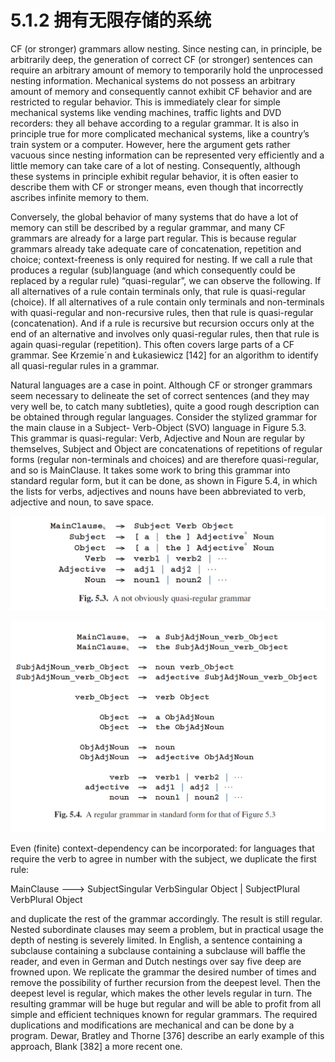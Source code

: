 # 5.1.2 拥有无限存储的系统

CF (or stronger) grammars allow nesting. Since nesting can, in principle, be arbitrarily deep, the generation of correct CF (or stronger) sentences can require an arbitrary amount of memory to temporarily hold the unprocessed nesting information. Mechanical systems do not possess an arbitrary amount of memory and consequently cannot exhibit CF behavior and are restricted to regular behavior. This is immediately clear for simple mechanical systems like vending machines, traffic lights and DVD recorders: they all behave according to a regular grammar. It is also in principle true for more complicated mechanical systems, like a country’s train system or a computer. However, here the argument gets rather vacuous since nesting information can be represented very efficiently and a little memory can take care of a lot of nesting. Consequently, although these systems in principle exhibit regular behavior, it is often easier to describe them with CF or stronger means, even though that incorrectly ascribes infinite memory to them.

Conversely, the global behavior of many systems that do have a lot of memory can still be described by a regular grammar, and many CF grammars are already for a large part regular. This is because regular grammars already take adequate care of concatenation, repetition and choice; context-freeness is only required for nesting. If we call a rule that produces a regular (sub)language (and which consequently could be replaced by a regular rule) “quasi-regular”, we can observe the following. If all alternatives of a rule contain terminals only, that rule is quasi-regular (choice). If all alternatives of a rule contain only terminals and non-terminals with quasi-regular and non-recursive rules, then that rule is quasi-regular (concatenation). And if a rule is recursive but recursion occurs only at the end of an alternative and involves only quasi-regular rules, then that rule is again quasi-regular (repetition). This often covers large parts of a CF grammar. See Krzemie´n and Łukasiewicz [142] for an algorithm to identify all quasi-regular rules in a grammar.

Natural languages are a case in point. Although CF or stronger grammars seem necessary to delineate the set of correct sentences (and they may very well be, to catch many subtleties), quite a good rough description can be obtained through regular languages. Consider the stylized grammar for the main clause in a Subject- Verb-Object (SVO) language in Figure 5.3. This grammar is quasi-regular: Verb, Adjective and Noun are regular by themselves, Subject and Object are concatenations of repetitions of regular forms (regular non-terminals and choices) and are therefore quasi-regular, and so is MainClause. It takes some work to bring this grammar into standard regular form, but it can be done, as shown in Figure 5.4, in which the lists for verbs, adjectives and nouns have been abbreviated to verb, adjective and noun, to save space.

![图1](../../img/5.1.2_1-Fig.5.3.png)

![图2](../../img/5.1.2_2-Fig.5.4.png)

Even (finite) context-dependency can be incorporated: for languages that require the verb to agree in number with the subject, we duplicate the first rule:

MainClause ---> SubjectSingular VerbSingular Object | SubjectPlural VerbPlural Object

and duplicate the rest of the grammar accordingly. The result is still regular. Nested subordinate clauses may seem a problem, but in practical usage the depth of nesting is severely limited. In English, a sentence containing a subclause containing a subclause containing a subclause will baffle the reader, and even in German and Dutch nestings over say five deep are frowned upon. We replicate the grammar the desired number of times and remove the possibility of further recursion from the deepest level. Then the deepest level is regular, which makes the other levels regular in turn. The resulting grammar will be huge but regular and will be able to profit from all simple and efficient techniques known for regular grammars. The required duplications and modifications are mechanical and can be done by a program. Dewar, Bratley and Thorne [376] describe an early example of this approach, Blank [382] a more recent one.